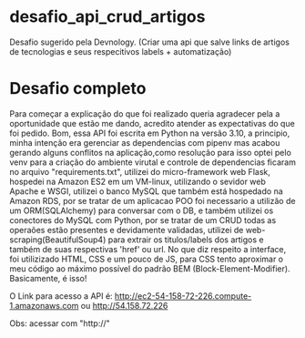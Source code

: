 # desafio_api_crud_artigos
Desafio sugerido pela Devnology. (Criar uma api que salve links de artigos de tecnologias e seus respecitivos labels + automatização)

# Desafio completo
Para começar a explicação do que foi realizado queria agradecer pela a oportunidade que estão me dando, acredito atender as expectativas do que foi pedido.
Bom, essa API foi escrita em Python na versão 3.10, a principio, minha intenção era gerenciar as dependencias com pipenv mas acabou gerando alguns conflitos na aplicação,como resolução para isso optei pelo venv para a criação do ambiente virutal e controle de dependencias ficaram no arquivo "requirements.txt", utilizei do micro-framework web Flask, hospedei na Amazon ES2 em um VM-linux, utilizando o sevidor web Apache e WSGI, utilizei o banco MySQL que também está hospedado na Amazon RDS, por se tratar de um aplicacao POO foi necessario a utilizão de um ORM(SQLAlchemy) para conversar com o DB, e também utilizei os conectores do MySQL com Python, por se tratar de um CRUD todas as operaões estão presentes e devidamente validadas, utilizei de web-scraping(BeautifulSoup4) para extrair os titulos/labels dos artigos e também de suas respectivas 'href' ou url. No que diz respeito a interface, foi utilizizado HTML, CSS e um pouco de JS, para CSS tento aproximar o meu código ao máximo possível do padrão BEM (Block-Element-Modifier).
Basicamente, é isso!
 
O Link para acesso a API é: http://ec2-54-158-72-226.compute-1.amazonaws.com ou http://54.158.72.226

Obs: acessar com "http://"
